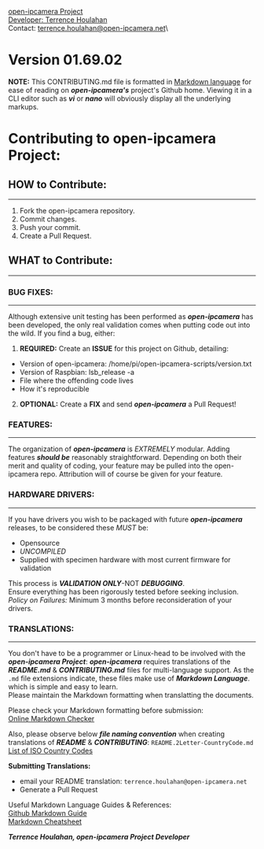 [open-ipcamera Project](https://github.com/f1linux/open-ipcamera)\
[Developer: Terrence Houlahan](https://www.linkedin.com/in/terrencehoulahan/)\
Contact: terrence.houlahan@open-ipcamera.net\
# Version 01.69.02


**NOTE:** This CONTRIBUTING.md file is formatted in [Markdown language](https://guides.github.com/features/mastering-markdown/) for ease of reading on _**open-ipcamera's**_ project's Github home.
Viewing it in a CLI editor such as _**vi**_ or _**nano**_ will obviously display all the underlying markups.


# Contributing to open-ipcamera Project:

## HOW to Contribute:
---
1. Fork the open-ipcamera repository.
2. Commit changes.
3. Push your commit.
4. Create a Pull Request.

## WHAT to Contribute:
---

### BUG FIXES:
---
Although extensive unit testing has been performed as _**open-ipcamera**_ has been developed, the only real validation comes when putting code out into the wild.
If you find a bug, either:
1. **REQUIRED:** Create an **ISSUE** for this project on Github, detailing:
- Version of open-ipcamera: 	/home/pi/open-ipcamera-scripts/version.txt
- Version of Raspbian:  		lsb\_release -a
- File where the offending code lives
- How it's reproducible
2. **OPTIONAL:** Create a **FIX** and send _**open-ipcamera**_ a Pull Request!

### FEATURES:
---
The organization of _**open-ipcamera**_ is *EXTREMELY* modular.  Adding features _**should be**_ reasonably straightforward.
Depending on both their merit and quality of coding, your feature may be pulled into the open-ipcamera repo.
Attribution will of course be given for your feature.


### HARDWARE DRIVERS:
---
If you have drivers you wish to be packaged with future _**open-ipcamera**_ releases, to be considered these *MUST* be:
- Opensource
- *UNCOMPILED*
- Supplied with specimen hardware with most current firmware for validation

This process is _**VALIDATION ONLY**_-NOT _**DEBUGGING**_.\
Ensure everything has been rigorously tested before seeking inclusion.\
*Policy on Failures:*  Minimum 3 months before reconsideration of your drivers.



### TRANSLATIONS:
---
You don't have to be a programmer or Linux-head to be involved with the _**open-ipcamera Project**_:
_**open-ipcamera**_ requires translations of the _**README.md**_ & _**CONTRIBUTING.md**_ files for multi-language support.
As the `.md` file extensions indicate, these files make use of _**Markdown Language**_. which is simple and easy to learn.\
Please maintain the Markdown formatting when translatting the documents.

Please check your Markdown formatting before submission:\
[Online Markdown Checker](https://dillinger.io/)

Also, please observe below _**file naming convention**_ when creating translations of _**README**_ & _**CONTRIBUTING**_:
    `README.2Letter-CountryCode.md`
[List of ISO Country Codes](https://en.wikipedia.org/wiki/List_of_ISO_3166_country_codes)


**Submitting Translations:**
* email your README translation: `terrence.houlahan@open-ipcamera.net`
* Generate a Pull Request


Useful Markdown Language Guides & References:\
[Github Markdown Guide](https://guides.github.com/features/mastering-markdown/)\
[Markdown Cheatsheet](https://github.com/adam-p/markdown-here/wiki/Markdown-Cheatsheet)

_**Terrence Houlahan, open-ipcamera Project Developer**_
